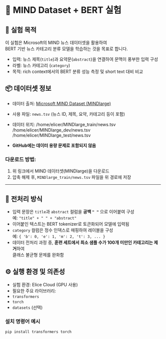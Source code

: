 # 🧠 MIND Dataset + BERT 실험

## 📌 실험 목적

이 실험은 Microsoft의 MIND 뉴스 데이터셋을 활용하여  
BERT 기반 뉴스 카테고리 분류 모델을 학습하는 것을 목표로 합니다.

- 입력: 뉴스 제목(`title`)과 요약문(`abstract`)을 연결하여 문맥이 풍부한 입력 구성
- 라벨: 뉴스 카테고리 (`category`)
- 목적: rich context에서의 BERT 분류 성능 측정 및 short text 대비 비교


## 📦 데이터셋 정보

- 데이터 출처: [Microsoft MIND Dataset (MINDlarge)](https://msnews.github.io/)
- 사용 파일: `news.tsv` (뉴스 ID, 제목, 요약, 카테고리 등이 포함)
- 데이터 위치: 
/home/elicer/MINDlarge_train/news.tsv
/home/elicer/MINDlarge_dev/news.tsv
/home/elicer/MINDlarge_test/news.tsv

- **GitHub에는 데이터 용량 문제로 포함되지 않음**

### 다운로드 방법:

1. 위 링크에서 MIND 데이터셋(MINDlarge)을 다운로드
2. 압축 해제 후, `MINDlarge_train/news.tsv` 파일을 위 경로에 저장

---

## 🔧 전처리 방식

- 입력 문장은 `title`과 `abstract` 컬럼을 **공백 `" "`** 으로 이어붙여 구성  
  예: `"title" + " " + "abstract"`
- 이어붙인 텍스트는 BERT tokenizer로 토큰화되어 모델에 입력됨
- `category` 컬럼은 정수 인덱스로 매핑하여 레이블을 구성  
  예: `{ 'b': 0, 'e': 1, 'm': 2, 't': 3, ... }`  
- 데이터 전처리 과정 중, **훈련 세트에서 최소 샘플 수가 100개 미만인 카테고리는 제거**하여  
  클래스 불균형 문제를 완화함

## ⚙️ 실행 환경 및 의존성

- 실험 환경: Elice Cloud (GPU 사용)
- 필요한 주요 라이브러리:
- `transformers`
- `torch`
- `datasets` (선택)

### 설치 명령어 예시

```bash
pip install transformers torch
